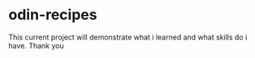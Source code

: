 # odin-recipes

This current project will demonstrate what i learned and what skills do i have. 
Thank you